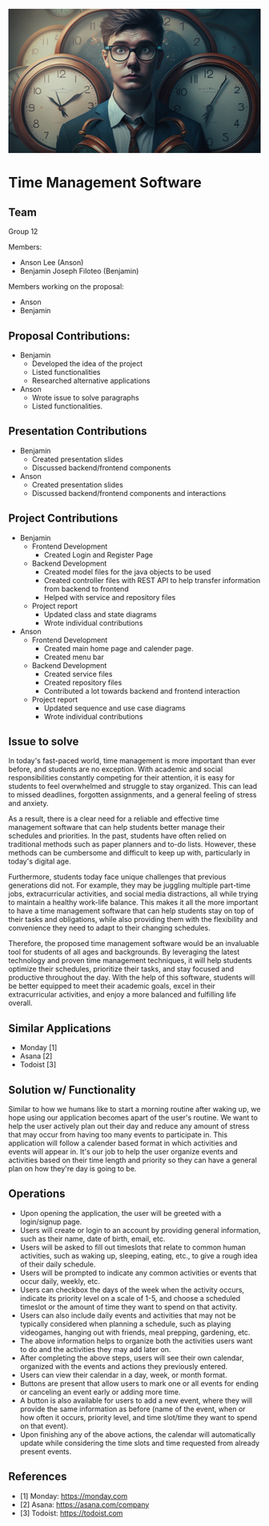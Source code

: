 ![Time Management Background Image](img/time-management-bg.png)
# Time Management Software

## Team

Group 12

Members:
- Anson Lee (Anson)
- Benjamin Joseph Filoteo (Benjamin)

Members working on the proposal:
- Anson
- Benjamin


## Proposal Contributions:
- Benjamin
  - Developed the idea of the project
  - Listed functionalities
  - Researched alternative applications
- Anson
  - Wrote issue to solve paragraphs
  - Listed functionalities.


## Presentation Contributions
- Benjamin
  - Created presentation slides
  - Discussed backend/frontend components
- Anson 
  - Created presentation slides
  - Discussed backend/frontend components and interactions

## Project Contributions
- Benjamin
  - Frontend Development
    - Created Login and Register Page
  - Backend Development
    - Created model files for the java objects to be used
    - Created controller files with REST API to help transfer information from backend to frontend
    - Helped with service and repository files
  - Project report
    - Updated class and state diagrams
    - Wrote individual contributions
- Anson
  - Frontend Development
    - Created main home page and calender page.
    - Created menu bar
  - Backend Development
    - Created service files
    - Created repository files
    - Contributed a lot towards backend and frontend interaction
  - Project report
    - Updated sequence and use case diagrams
    - Wrote individual contributions


## Issue to solve
In today's fast-paced world, time management is more important than ever before, and students are no exception. With academic and social responsibilities constantly competing for their attention, it is easy for students to feel overwhelmed and struggle to stay organized. This can lead to missed deadlines, forgotten assignments, and a general feeling of stress and anxiety.

As a result, there is a clear need for a reliable and effective time management software that can help students better manage their schedules and priorities. In the past, students have often relied on traditional methods such as paper planners and to-do lists. However, these methods can be cumbersome and difficult to keep up with, particularly in today's digital age.

Furthermore, students today face unique challenges that previous generations did not. For example, they may be juggling multiple part-time jobs, extracurricular activities, and social media distractions, all while trying to maintain a healthy work-life balance. This makes it all the more important to have a time management software that can help students stay on top of their tasks and obligations, while also providing them with the flexibility and convenience they need to adapt to their changing schedules.

Therefore, the proposed time management software would be an invaluable tool for students of all ages and backgrounds. By leveraging the latest technology and proven time management techniques, it will help students optimize their schedules, prioritize their tasks, and stay focused and productive throughout the day. With the help of this software, students will be better equipped to meet their academic goals, excel in their extracurricular activities, and enjoy a more balanced and fulfilling life overall.

## Similar Applications

- Monday [1]
- Asana [2]
- Todoist [3]

## Solution w/ Functionality
Similar to how we humans like to start a morning routine after waking up, we hope using our application becomes apart of the user's routine. We want to help the user actively plan out their day and reduce any amount of stress that may occur from having too many events to participate in. This application will follow a calender based format in which activities and events will appear in. It's our job to help the user organize events and activities based on their time length and priority so they can have a general plan on how they're day is going to be. 

## Operations
- Upon opening the application, the user will be greeted with a login/signup page.
- Users will create or login to an account by providing general information, such as their name, date of birth, email, etc.
- Users will be asked to fill out timeslots that relate to common human activities, such as waking up, sleeping, eating, etc., to give a rough idea of their daily schedule.
- Users will be prompted to indicate any common activities or events that occur daily, weekly, etc.
- Users can checkbox the days of the week when the activity occurs, indicate its priority level on a scale of 1-5, and choose a scheduled timeslot or the amount of time they want to spend on that activity.
- Users can also include daily events and activities that may not be typically considered when planning a schedule, such as playing videogames, hanging out with friends, meal prepping, gardening, etc.
- The above information helps to organize both the activities users want to do and the activities they may add later on.
- After completing the above steps, users will see their own calendar, organized with the events and actions they previously entered.
- Users can view their calendar in a day, week, or month format.
- Buttons are present that allow users to mark one or all events for ending or canceling an event early or adding more time.
- A button is also available for users to add a new event, where they will provide the same information as before (name of the event, when or how often it occurs, priority level, and time slot/time they want to spend on that event).
- Upon finishing any of the above actions, the calendar will automatically update while considering the time slots and time requested from already present events.

## References
- [1] Monday: https://monday.com
- [2] Asana: https://asana.com/company
- [3] Todoist: https://todoist.com
